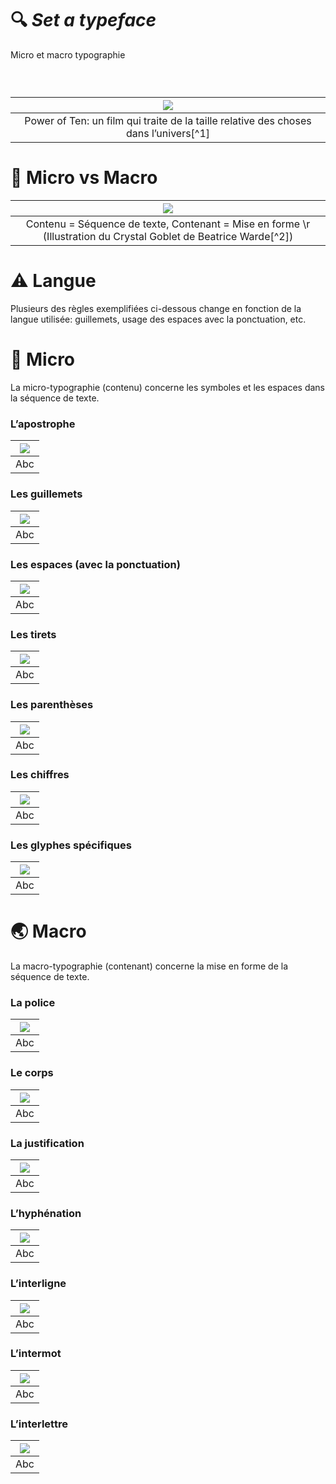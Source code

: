 # 🔍 *Set a typeface*
  Micro et macro typographie

  
### &nbsp;

|![](links/Eames_Power_of_Ten.gif) |
|:---:|
| Power of Ten: un film qui traite de la taille relative des choses dans l’univers[^1]           |

# 🥂 Micro vs Macro

|![](links/Eames_Power_of_Ten.gif) |
|:---:|
| Contenu = Séquence de texte, Contenant = Mise en forme \r (Illustration du Crystal Goblet de Beatrice Warde[^2])           |

# ⚠️ Langue

Plusieurs des règles exemplifiées ci-dessous change en fonction de la langue utilisée: guillemets, usage des espaces avec la ponctuation, etc.

# 🦠 Micro

La micro-typographie (contenu) concerne les symboles et les espaces dans la séquence de texte.

###  L’apostrophe

|![](links/Typo_Semiotic_v2_script.gif) |
|:---:|
| Abc          |

###  Les guillemets

|![](links/Typo_Semiotic_v2_script.gif) |
|:---:|
| Abc          |

###  Les espaces (avec la ponctuation)

|![](links/Typo_Semiotic_v2_script.gif) |
|:---:|
| Abc          |

###  Les tirets

|![](links/Typo_Semiotic_v2_script.gif) |
|:---:|
| Abc          |

###  Les parenthèses

|![](links/Typo_Semiotic_v2_script.gif) |
|:---:|
| Abc          |

###  Les chiffres

|![](links/Typo_Semiotic_v2_script.gif) |
|:---:|
| Abc          |

###  Les glyphes spécifiques

|![](links/Typo_Semiotic_v2_script.gif) |
|:---:|
| Abc          |


# 🌏 Macro

La macro-typographie (contenant) concerne la mise en forme de la séquence de texte.

###  La police

|![](links/Typo_Semiotic_v2_script.gif) |
|:---:|
| Abc          |

###  Le corps

|![](links/Typo_Semiotic_v2_script.gif) |
|:---:|
| Abc          |

###  La justification

|![](links/Typo_Semiotic_v2_script.gif) |
|:---:|
| Abc          |

###  L’hyphénation

|![](links/Typo_Semiotic_v2_script.gif) |
|:---:|
| Abc          |

###  L’interligne

|![](links/Typo_Semiotic_v2_script.gif) |
|:---:|
| Abc          |

###  L’intermot

|![](links/Typo_Semiotic_v2_script.gif) |
|:---:|
| Abc          |

###  L’interlettre

|![](links/Typo_Semiotic_v2_script.gif) |
|:---:|
| Abc          |